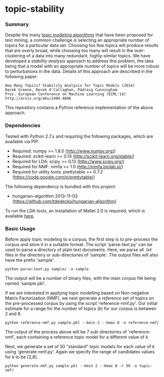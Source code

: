 topic-stability
===============

### Summary
Despite the many [topic modeling algorithms](http://en.wikipedia.org/wiki/Topic_model) that have been proposed for text mining, a common challenge is selecting an appropriate number of topics for a particular data set. Choosing too few topics will produce results that are overly broad, while choosing too many will result in the over-clustering of a data into many redundant, highly-similar topics. We have developed a *stability analysis* approach to address this problem, the idea being that a model with an appropriate number of topics will be more robust to perturbations in the data. Details of this approach are described in the following paper:

	How Many Topics? Stability Analysis for Topic Models (2014)
	Derek Greene, Derek O'Callaghan, Pádraig Cunningham
	Proc. European Conference on Machine Learning (ECML'14)
	http://arxiv.org/abs/1404.4606	
	
This repository contains a Python reference implementation of the above approach.

### Dependencies
Tested with Python 2.7.x and requiring the following packages, which are available via PIP:

* Required: numpy >= 1.8.0 (http://www.numpy.org/)
* Required: scikit-learn >= 0.14 (http://scikit-learn.org/stable/)
* Required for LDA: scipy >= 0.13 (http://www.scipy.org/)
* Required for NMF: nimfa >= 1.0 (http://nimfa.biolab.si/)
* Required for utility tools: prettytable >= 0.7.2 (https://code.google.com/p/prettytable/)

The following dependency is bundled with this project:
- hungarian-algorithm 2013-11-03 (https://github.com/tdedecko/hungarian-algorithm)
 
To run the LDA tools, an installation of Mallet 2.0 is required, which is available [here](http://mallet.cs.umass.edu/).

### Basic Usage
Before apply topic modeling to a corpus, the first step is to pre-process the corpus and store it in a suitable format. The script 'parse-text.py' can be used to parse a directory of plain text documents. Here, we parse all .txt files in the directory or sub-directories of 'sample'. The output files will also have the prefix 'sample'.

	python parse-text.py sample/ -o sample

The output will be a number of binary files, with the main corpus file being named 'sample.pkl'.

If we are interested in applying topic modelling based on Non-negative Matrix Factorization (NMF), we next generate a *reference* set of topics on the pre-processed corpus by using the script 'reference-nmf.py'.  Our initial estimate for a range for the number of topics (*k*) for our corpus is between 2 and 8.

	python reference-nmf.py sample.pkl --kmin 2 --kmax 8 -o reference-nmf/

The output of the process above will be 7 sub-directories of 'reference-nmf', each containing a reference topic model for a different value of *k*.

Next, we generate a set of 50 "standard" topic models for each value of *k* using 'generate-nmf.py'. Again we specify the range of candidates values for *k* to be [2,8].
	
	python generate-nmf.py sample.pkl --kmin 2 --kmax 8 -r 50 -o topic-nmf/
